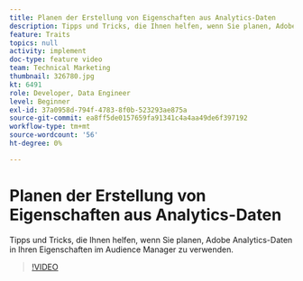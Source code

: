 ```yaml
---
title: Planen der Erstellung von Eigenschaften aus Analytics-Daten
description: Tipps und Tricks, die Ihnen helfen, wenn Sie planen, Adobe Analytics-Daten in Ihren Eigenschaften im Audience Manager zu verwenden.
feature: Traits
topics: null
activity: implement
doc-type: feature video
team: Technical Marketing
thumbnail: 326780.jpg
kt: 6491
role: Developer, Data Engineer
level: Beginner
exl-id: 37a0958d-794f-4783-8f0b-523293ae875a
source-git-commit: ea8ff5de0157659fa91341c4a4aa49de6f397192
workflow-type: tm+mt
source-wordcount: '56'
ht-degree: 0%

---
```


# Planen der Erstellung von Eigenschaften aus Analytics-Daten

Tipps und Tricks, die Ihnen helfen, wenn Sie planen, Adobe Analytics-Daten in Ihren Eigenschaften im Audience Manager zu verwenden.

>[!VIDEO](https://video.tv.adobe.com/v/326780/?quality=12&learn=on)
